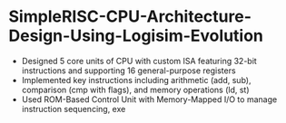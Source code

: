 # SimpleRISC-CPU-Architecture-Design-Using-Logisim-Evolution
- Designed 5 core units of CPU with custom ISA  featuring 32-bit instructions and supporting 16 general-purpose registers
- Implemented key instructions including arithmetic (add, sub), comparison (cmp with flags), and memory operations (ld, st)
- Used ROM-Based Control Unit with Memory-Mapped I/O to manage instruction sequencing, exe

